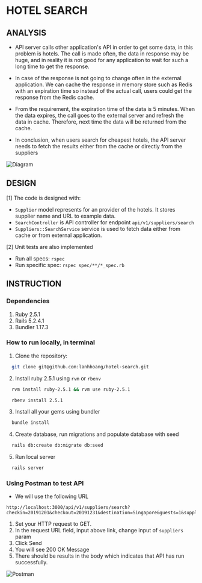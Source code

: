 # HOTEL SEARCH

## ANALYSIS

- API server calls other application's API in order to get some data, in this problem is hotels. The call is made often, the data in response may be huge, and in reality it is not good for any application to wait for such a long time to get the response.

- In case of the response is not going to change often in the external application. We can cache the response in memory store such as Redis with an expiration time so instead of the actual call, users could get the response from the Redis cache.

- From the requirement, the expiration time of the data is 5 minutes. When the data expires, the call goes to the external server and refresh the data in cache. Therefore, next time the data will be returned from the cache.

- In conclusion, when users search for cheapest hotels, the API server needs to fetch the results either from the cache or directly from the suppliers

![Diagram](https://i.imgur.com/bAMUtjz.png)

## DESIGN

[1] The code is designed with:
- `Supplier` model represents for an provider of the hotels. It stores supplier name and URL to example data.
- `SearchController` is API controller for endpoint `api/v1/suppliers/search`
- `Suppliers::SearchService` service is used to fetch data either from cache or from external application.

[2] Unit tests are also implemented
- Run all specs: `rspec`
- Run specific spec: `rspec spec/**/*_spec.rb`

## INSTRUCTION

### Dependencies
1. Ruby 2.5.1
2. Rails 5.2.4.1
3. Bundler 1.17.3

### How to run locally, in terminal
1. Clone the repository:
  ```sh
    git clone git@github.com:lanhhoang/hotel-search.git
  ```
2. Install ruby 2.5.1 using `rvm` or `rbenv`
  ```sh
    rvm install ruby-2.5.1 && rvm use ruby-2.5.1

    rbenv install 2.5.1
  ```
3. Install all your gems using bundler
  ```sh
    bundle install
  ```
4. Create database, run migrations and populate database with seed
  ```sh
    rails db:create db:migrate db:seed
  ```
5. Run local server
  ```sh
    rails server
  ```

### Using Postman to test API
- We will use the following URL
```
http://localhost:3000/api/v1/suppliers/search?checkin=20191201&checkout=20191231&destination=Singapore&guests=1&suppliers=
```

1. Set your HTTP request to GET.
2. In the request URL field, input above link, change input of  `suppliers` param
3. Click Send
4. You will see 200 OK Message
5. There should be results in the body which indicates that API has run successfully.

![Postman](https://i.imgur.com/JBh7VRD.png)
